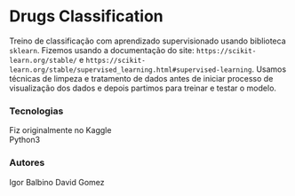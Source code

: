 # Drugs Classification

Treino de classificação com aprendizado supervisionado usando biblioteca `sklearn`. Fizemos usando a documentação do site: `https://scikit-learn.org/stable/` e `https://scikit-learn.org/stable/supervised_learning.html#supervised-learning`.
Usamos técnicas de limpeza e tratamento de dados antes de iniciar processo de visualização dos dados e depois partimos para treinar e testar o modelo.

### Tecnologias
Fiz originalmente no Kaggle <br />
Python3

### Autores
Igor Balbino
David Gomez
